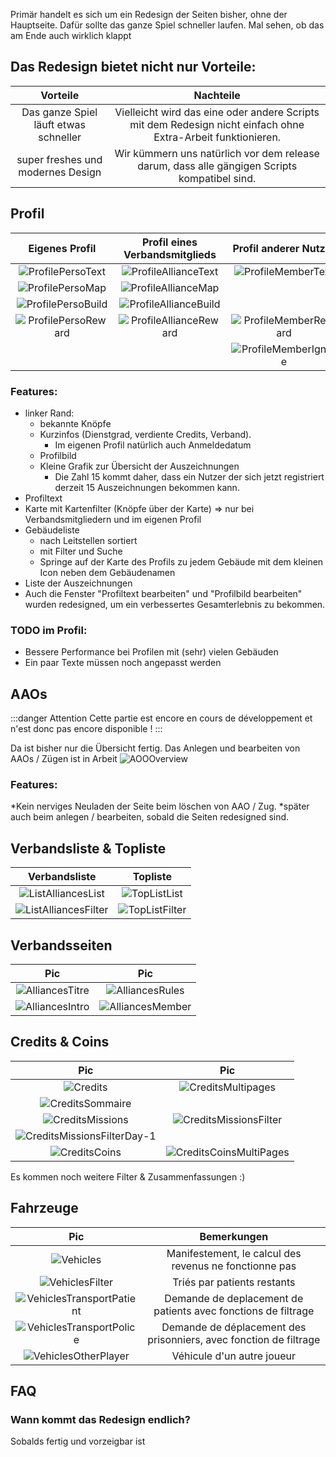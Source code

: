 Primär handelt es sich um ein Redesign der Seiten bisher, ohne der Hauptseite.
Dafür sollte das ganze Spiel schneller laufen. Mal sehen, ob das am Ende auch wirklich klappt

## Das Redesign bietet nicht nur Vorteile:

|                 Vorteile                  |                                                   Nachteile                                                   |
| :---------------------------------------: | :-----------------------------------------------------------------------------------------------------------: |
| Das ganze Spiel läuft etwas schneller     | Vielleicht wird das eine oder andere Scripts mit dem Redesign nicht einfach ohne Extra-Arbeit funktionieren.  |
| super freshes und modernes Design         | Wir kümmern uns natürlich vor dem release darum, dass alle gängigen Scripts kompatibel sind.                  |

## Profil 

|                  Eigenes Profil                 |             Profil eines Verbandsmitglieds            |               Profil anderer Nutzer               |
| :---------------------------------------------: | :---------------------------------------------------: | :-----------------------------------------------: |
| ![ProfilePersoText](Profile/Perso/Text.png)     | ![ProfileAllianceText](Profile/Alliance/Text.png)     | ![ProfileMemberText](Profile/Member/Text.png)     |
| ![ProfilePersoMap](Profile/Perso/Map.png)       | ![ProfileAllianceMap](Profile/Alliance/Map.png)       |                                                   |
| ![ProfilePersoBuild](Profile/Perso/Build.png)   | ![ProfileAllianceBuild](Profile/Alliance/Build.png)   |                                                   |
| ![ProfilePersoReward](Profile/Perso/Reward.png) | ![ProfileAllianceReward](Profile/Alliance/Reward.png) | ![ProfileMemberReward](Profile/Member/Reward.png) |
|                                                 |                                                       | ![ProfileMemberIgnore](Profile/Member/Ignore.png) |

### Features:

* linker Rand:
	* bekannte Knöpfe
	* Kurzinfos (Dienstgrad, verdiente Credits, Verband).
		* Im eigenen Profil natürlich auch Anmeldedatum
	* Profilbild
	* Kleine Grafik zur Übersicht der Auszeichnungen
		* Die Zahl 15 kommt daher, dass ein Nutzer der sich jetzt registriert derzeit 15 Auszeichnungen bekommen kann.
* Profiltext
* Karte mit Kartenfilter (Knöpfe über der Karte) => nur bei Verbandsmitgliedern und im eigenen Profil
* Gebäudeliste
	* nach Leitstellen sortiert
	* mit Filter und Suche
	* Springe auf der Karte des Profils zu jedem Gebäude mit dem kleinen Icon neben dem Gebäudenamen
* Liste der Auszeichnungen
* Auch die Fenster "Profiltext bearbeiten" und "Profilbild bearbeiten" wurden redesigned, um ein verbessertes Gesamterlebnis zu bekommen.

### TODO im Profil:

* Bessere Performance bei Profilen mit (sehr) vielen Gebäuden
* Ein paar Texte müssen noch angepasst werden

## AAOs

:::danger Attention
Cette partie est encore en cours de développement et n'est donc pas encore disponible ! 
:::

Da ist bisher nur die Übersicht fertig. Das Anlegen und bearbeiten von AAOs / Zügen ist in Arbeit
![AOOOverview](AOO/Overview.png)

### Features:

*Kein nerviges Neuladen der Seite beim löschen von AAO / Zug.
	*später auch beim anlegen / bearbeiten, sobald die Seiten redesigned sind.

## Verbandsliste & Topliste

|                            Verbandsliste                            |                              Topliste                               |
| :-----------------------------------------------------------------: | :-----------------------------------------------------------------: |
| ![ListAlliancesList](ListAlliances/List.png)                        | ![TopListList](TopList/List.png)                                    | 
| ![ListAlliancesFilter](ListAlliances/Filter.png)                    | ![TopListFilter](TopList/Filter.png)                                | 

## Verbandsseiten

|                                Pic                                  |                                Pic                                  |
| :-----------------------------------------------------------------: | :-----------------------------------------------------------------: |
| ![AlliancesTitre](Alliances/Titre.png)                              | ![AlliancesRules](Alliances/Rules.png)                              | 
| ![AlliancesIntro](Alliances/Intro.png)                              | ![AlliancesMember](Alliances/Member.png)                            | 

## Credits & Coins

|                                Pic                                  |                                Pic                                  |
| :-----------------------------------------------------------------: | :-----------------------------------------------------------------: |
| ![Credits](Credits/Credits.png)                                     | ![CreditsMultipages](Credits/CreditsMultiPages.png)                 | 
| ![CreditsSommaire](Credits/Sommaire.png)                            |                                                                     | 
| ![CreditsMissions](Credits/Missions.png)                            | ![CreditsMissionsFilter](Credits/MissionsFilter.png)                | 
| ![CreditsMissionsFilterDay-1](Credits/MissionsFilterDay-1.png)      |                                                                     | 
| ![CreditsCoins](Credits/Coins.png)                                  | ![CreditsCoinsMultiPages](Credits/CoinsMultiPages.png)              | 

Es kommen noch weitere Filter & Zusammenfassungen :)

## Fahrzeuge

|                                Pic                                  |                             Bemerkungen                             |
| :-----------------------------------------------------------------: | :-----------------------------------------------------------------: |
| ![Vehicles](Vehicles/Vehicle.png)                                   | Manifestement, le calcul des revenus ne fonctionne pas              |
| ![VehiclesFilter](Vehicles/Filter.png)                              | Triés par patients restants                                         |
| ![VehiclesTransportPatient](Vehicles/TransportPatient.png)          | Demande de deplacement de patients avec fonctions de filtrage       |
| ![VehiclesTransportPolice](Vehicles/TransportPolice.png)            | Demande de déplacement des prisonniers, avec fonction de filtrage   |
| ![VehiclesOtherPlayer](Vehicles/OtherPlayer.png)                    | Véhicule d'un autre joueur                                          |

## FAQ

### Wann kommt das Redesign endlich?

Sobalds fertig und vorzeigbar ist
